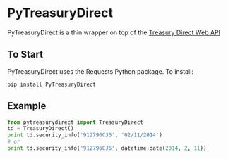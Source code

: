 # PyTreasuryDirect
PyTreasuryDirect is a thin wrapper on top of the [Treasury Direct Web API][1]

## To Start
PyTreasuryDirect uses the Requests Python package. To install:
```
pip install PyTreasuryDirect
```

## Example 
```python
from pytreasurydirect import TreasuryDirect
td = TreasuryDirect()
print td.security_info('912796CJ6', '02/11/2014') 
# or 
print td.security_info('912796CJ6', datetime.date(2014, 2, 11))
```

[1]: https://www.treasurydirect.gov/webapis/webapisindex.htm 
